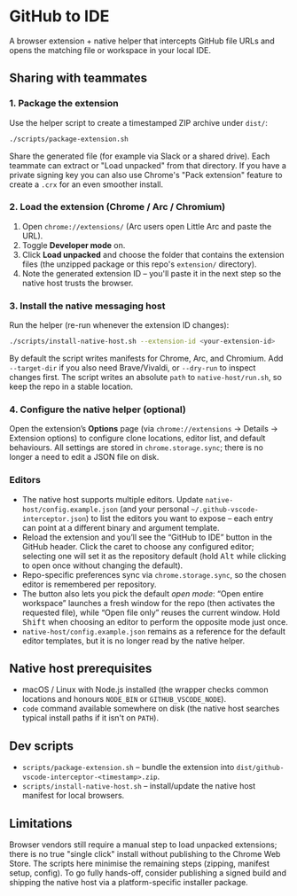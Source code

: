 # GitHub to IDE

A browser extension + native helper that intercepts GitHub file URLs and opens the matching file or workspace in your local IDE.

## Sharing with teammates

### 1. Package the extension
Use the helper script to create a timestamped ZIP archive under `dist/`:

```bash
./scripts/package-extension.sh
```

Share the generated file (for example via Slack or a shared drive). Each teammate can extract or "Load unpacked" from that directory. If you have a private signing key you can also use Chrome's "Pack extension" feature to create a `.crx` for an even smoother install.

### 2. Load the extension (Chrome / Arc / Chromium)
1. Open `chrome://extensions/` (Arc users open Little Arc and paste the URL).
2. Toggle **Developer mode** on.
3. Click **Load unpacked** and choose the folder that contains the extension files (the unzipped package or this repo's `extension/` directory).
4. Note the generated extension ID – you'll paste it in the next step so the native host trusts the browser.

### 3. Install the native messaging host
Run the helper (re-run whenever the extension ID changes):

```bash
./scripts/install-native-host.sh --extension-id <your-extension-id>
```

By default the script writes manifests for Chrome, Arc, and Chromium. Add `--target-dir` if you also need Brave/Vivaldi, or `--dry-run` to inspect changes first. The script writes an absolute `path` to `native-host/run.sh`, so keep the repo in a stable location.

### 4. Configure the native helper (optional)
Open the extension’s **Options** page (via `chrome://extensions` → Details → Extension options) to configure clone locations, editor list, and default behaviours. All settings are stored in `chrome.storage.sync`; there is no longer a need to edit a JSON file on disk.

### Editors
- The native host supports multiple editors. Update `native-host/config.example.json` (and your personal `~/.github-vscode-interceptor.json`) to list the editors you want to expose – each entry can point at a different binary and argument template.
- Reload the extension and you’ll see the “GitHub to IDE” button in the GitHub header. Click the caret to choose any configured editor; selecting one will set it as the repository default (hold <kbd>Alt</kbd> while clicking to open once without changing the default).
- Repo-specific preferences sync via `chrome.storage.sync`, so the chosen editor is remembered per repository.
- The button also lets you pick the default *open mode*: “Open entire workspace” launches a fresh window for the repo (then activates the requested file), while “Open file only” reuses the current window. Hold <kbd>Shift</kbd> when choosing an editor to perform the opposite mode just once.
- `native-host/config.example.json` remains as a reference for the default editor templates, but it is no longer read by the native helper.

## Native host prerequisites
- macOS / Linux with Node.js installed (the wrapper checks common locations and honours `NODE_BIN` or `GITHUB_VSCODE_NODE`).
- `code` command available somewhere on disk (the native host searches typical install paths if it isn't on `PATH`).

## Dev scripts
- `scripts/package-extension.sh` – bundle the extension into `dist/github-vscode-interceptor-<timestamp>.zip`.
- `scripts/install-native-host.sh` – install/update the native host manifest for local browsers.

## Limitations
Browser vendors still require a manual step to load unpacked extensions; there is no true "single click" install without publishing to the Chrome Web Store. The scripts here minimise the remaining steps (zipping, manifest setup, config). To go fully hands-off, consider publishing a signed build and shipping the native host via a platform-specific installer package.

